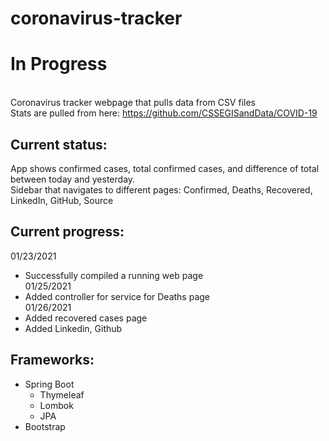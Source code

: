 # coronavirus-tracker
 
# In Progress
<br> Coronavirus tracker webpage that pulls data from CSV files 
<br> Stats are pulled from here: https://github.com/CSSEGISandData/COVID-19

## Current status:
App shows confirmed cases, total confirmed cases, and difference of total between today and yesterday.
<br> Sidebar that navigates to different pages: Confirmed, Deaths, Recovered, LinkedIn, GitHub, Source
## Current progress:
01/23/2021 
- Successfully compiled a running web page
<br> 01/25/2021 
- Added controller for service for Deaths page
<br> 01/26/2021 
- Added recovered cases page
- Added Linkedin, Github
## Frameworks:
* Spring Boot
  * Thymeleaf
  * Lombok
  * JPA
* Bootstrap
